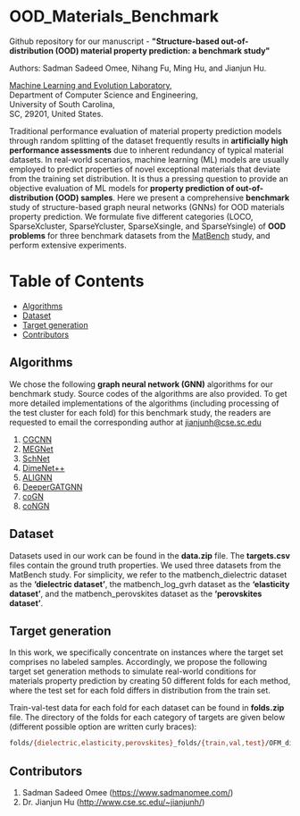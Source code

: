 # OOD_Materials_Benchmark
Github repository for our manuscript - **"Structure-based out-of-distribution (OOD) material property prediction: a benchmark study"**

Authors: Sadman Sadeed Omee, Nihang Fu, Ming Hu, and Jianjun Hu.


[Machine Learning and Evolution Laboratory,](http://mleg.cse.sc.edu)<br />
Department of Computer Science and Engineering, <br />
University of South Carolina,<br/>
SC, 29201, United States.

Traditional performance evaluation of material property prediction models through random splitting of the dataset frequently results in **artificially high performance assessments** due to inherent redundancy of typical material datasets. In real-world scenarios, machine learning (ML) models are usually employed to predict properties of novel exceptional materials that deviate from the training set distribution. It is thus a pressing question to provide an objective evaluation of ML models for **property prediction of out-of-distribution (OOD) samples**. Here we present a comprehensive **benchmark** study of structure-based graph neural networks (GNNs) for OOD materials property prediction. We formulate five different categories (LOCO, SparseXcluster, SparseYcluster, SparseXsingle, and SparseYsingle) of **OOD problems** for three benchmark datasets from the [MatBench](https://matbench.materialsproject.org/) study, and perform extensive experiments.

# Table of Contents
* [Algorithms](#algorithms)
* [Dataset](#dataset)
* [Target generation](#targets)
* [Contributors](#contributors)

<a name="algorithms"></a>
## Algorithms
We chose the following **graph neural network (GNN)** algorithms for our benchmark study. Source codes of the algorithms are also provided. To get more detailed implementations of the algorithms (including processing of the test cluster for each fold) for this benchmark study, the readers are requested to email the corresponding author at jianjunh@cse.sc.edu
1. [CGCNN](https://github.com/txie-93/cgcnn)
2. [MEGNet](https://github.com/materialsproject/matbench/tree/main/benchmarks/matbench_v0.1_MegNet_kgcnn_v2.1.0)
3. [SchNet](https://github.com/materialsproject/matbench/tree/main/benchmarks/matbench_v0.1_SchNet_kgcnn_v2.1.0)
4. [DimeNet++](https://github.com/materialsproject/matbench/tree/main/benchmarks/matbench_v0.1_DimeNetPP_kgcnn_v2.1.0)
5. [ALIGNN](https://github.com/usnistgov/alignn)
6. [DeeperGATGNN](https://github.com/usccolumbia/deeperGATGNN)
7. [coGN](https://github.com/materialsproject/matbench/tree/main/benchmarks/matbench_v0.1_coGN)
8. [coNGN](https://github.com/materialsproject/matbench/tree/main/benchmarks/matbench_v0.1_coNGN)

<a name="dataset"></a>
## Dataset
Datasets used in our work can be found in the **data.zip** file. The **targets.csv** files contain the ground truth properties. We used three datasets from the MatBench study. For simplicity, we refer to the matbench_dielectric dataset as the
**‘dielectric dataset’**, the matbench_log_gvrh dataset as the **‘elasticity dataset’**, and the matbench_perovskites dataset as the **‘perovskites dataset’**.

<a name="targets"></a>
## Target generation
In this work, we specifically concentrate on instances where the target set comprises no labeled samples.
Accordingly, we propose the following target set generation methods to simulate real-world conditions for materials
property prediction by creating 50 different folds for each method, where the test set for each fold differs in distribution from the train set. 

Train-val-test data for each fold for each dataset can be found in **folds.zip** file. The directory of the folds for each category of targets are given below (different possible option are written curly braces):

```bash
folds/{dielectric,elasticity,perovskites}_folds/{train,val,test}/OFM_dielectric_{LOCO,SparseXcluster,SparseYcluster,SparseXsingle,SparseYsingle}_target_clusters50_{train,val,test}.json
```


<a name="contributors"></a>
## Contributors

1. Sadman Sadeed Omee (<https://www.sadmanomee.com/>)
2. Dr. Jianjun Hu (<http://www.cse.sc.edu/~jianjunh/>)